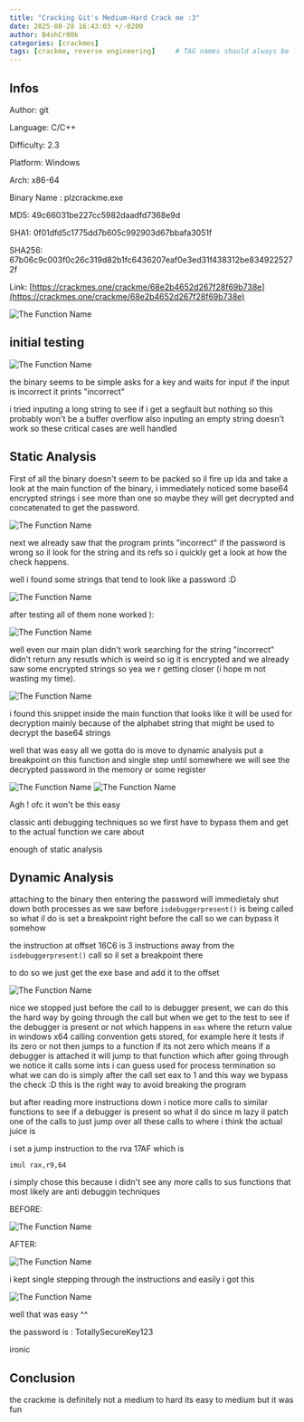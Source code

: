 ```yaml
---
title: "Cracking Git's Medium-Hard Crack me :3"
date: 2025-08-28 16:43:03 +/-0200
author: B4shCr00k
categories: [crackmes]
tags: [crackme, reverse engineering]     # TAG names should always be lowercase
---
```


## Infos

Author: git

Language: C/C++

Difficulty: 2.3

Platform: Windows

Arch: x86-64

Binary Name : plzcrackme.exe

MD5: 49c66031be227cc5982daadfd7368e9d

SHA1: 0f01dfd5c1775dd7b605c992903d67bbafa3051f

SHA256: 67b06c9c003f0c26c319d82b1fc6436207eaf0e3ed31f438312be8349225272f

Link: [https://crackmes.one/crackme/68e2b4652d267f28f69b738e](https://crackmes.one/crackme/68e2b4652d267f28f69b738e)

![The Function Name](/assets/img/1-1.png)


## initial testing 
![The Function Name](/assets/img/1-2.png)

the binary seems to be simple asks for a key and waits for input if the input is incorrect it prints "incorrect"

i tried inputing a long string to see if i get a segfault but nothing so this probably won't be a buffer overflow also inputing an empty string doesn't work so these critical cases are well handled 



## Static Analysis 

First of all the binary doesn't seem to be packed so il fire up ida and take a look at the main function of the binary, i immediately noticed some base64 encrypted strings i see more than one so maybe they will get decrypted and concatenated to get the password.

![The Function Name](/assets/img/strings.png)

next we already saw that the program prints "incorrect" if the password is wrong so il look for the string and its refs so i quickly get a look at how the check happens.

well i found some strings that tend to look like a password :D 


![The Function Name](/assets/img/1-3.png)

after testing all of them none worked ):

![The Function Name](/assets/img/1-4.png)

well even our main plan didn't work searching for the string "incorrect" didn't return any resutls which is weird so ig it is encrypted and we already saw some encrypted strings so yea we r getting closer (i hope m not wasting my time).

![The Function Name](/assets/img/1-5.png)

i found this snippet inside the main function that looks like it will be used for decryption mainly because of the alphabet string that might be used to decrypt the base64 strings 

well that was easy all we gotta do is move to dynamic analysis put a breakpoint on this function and single step until somewhere we will see the decrypted password in the memory or some register 

![The Function Name](/assets/img/1-6.png)
![The Function Name](/assets/img/1-7.png)

Agh ! ofc it won't be this easy 

classic anti debugging techniques so we first have to bypass them and get to the actual function we care about 

enough of static analysis

## Dynamic Analysis 

attaching to the binary then entering the password will immedietaly shut down both processes as we saw before ```isdebuggerpresent()``` is being called so what il do is set a breakpoint right before the call so we can bypass it somehow 

the instruction at offset 16C6 is 3 instructions away from the ```isdebuggerpresent()``` call so il set a breakpoint there 

to do so we just get the exe base and add it to the offset 

![The Function Name](/assets/img/1-8.png)

nice we stopped just before the call to is debugger present, we can do this the hard way by going through the call but when we get to the test to see if the debugger is present or not which happens in ```eax``` where the return value in windows x64 calling convention gets stored, for example here it tests if its zero or not then jumps to a function if its not zero which means if a debugger is attached it will jump to that function which after going through we notice it calls some ints i can guess used for process termination so what we can do is simply after the call set eax to 1 and this way we bypass the check :D this is the right way to avoid breaking the program 

but after reading more instructions down i notice more calls to similar functions to see if a debugger is present so what il do since m lazy il patch one of the calls to just jump over all these calls to where i think the actual juice is 

i set a jump instruction to the rva 17AF which is 

```
imul rax,r9,64
```

i simply chose this because i didn't see any more calls to sus functions that most likely are anti debuggin techniques 

BEFORE: 

![The Function Name](/assets/img/1-9.png)

AFTER: 

![The Function Name](/assets/img/1-10.png)

i kept single stepping through the instructions and easily i got this 

![The Function Name](/assets/img/1-11.png)

well that was easy ^^

the password is : TotallySecureKey123

ironic 

## Conclusion 

the crackme is definitely not a medium to hard its easy to medium but it was fun  

















